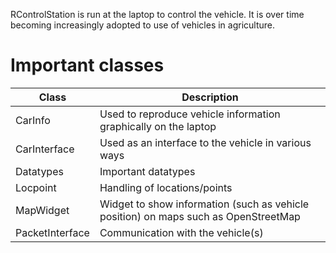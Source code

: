 RControlStation is run at the laptop to control the vehicle.  It is over time becoming increasingly adopted to use of vehicles in agriculture.

# Important classes

| Class | Description |
| ---   | ---         |
| CarInfo      | Used to reproduce vehicle information graphically on the laptop |
| CarInterface | Used as an interface to the vehicle in various ways |
| Datatypes | Important datatypes |
| Locpoint | Handling of locations/points |
| MapWidget | Widget to show information (such as vehicle position) on maps such as OpenStreetMap |
| PacketInterface | Communication with the vehicle(s) |

